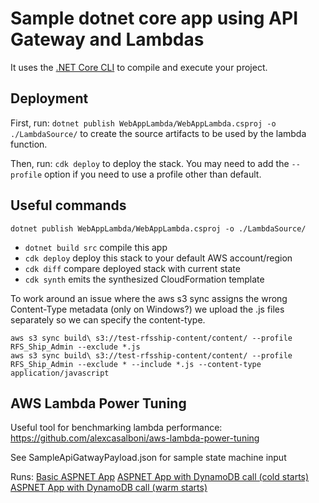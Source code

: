 # Sample dotnet core app using API Gateway and Lambdas

It uses the [.NET Core CLI](https://docs.microsoft.com/dotnet/articles/core/) to compile and execute your project.

## Deployment

First, run: `dotnet publish WebAppLambda/WebAppLambda.csproj -o ./LambdaSource/` to create the source artifacts to be used by the lambda function.

Then, run: `cdk deploy` to deploy the stack. You may need to add the `--profile` option if you need to use a profile other than default.

## Useful commands

`dotnet publish WebAppLambda/WebAppLambda.csproj -o ./LambdaSource/`

* `dotnet build src` compile this app
* `cdk deploy`       deploy this stack to your default AWS account/region
* `cdk diff`         compare deployed stack with current state
* `cdk synth`        emits the synthesized CloudFormation template


To work around an issue where the aws s3 sync assigns the wrong Content-Type metadata (only on Windows?) we upload the .js files separately so we can specify the content-type.

```
aws s3 sync build\ s3://test-rfsship-content/content/ --profile RFS_Ship_Admin --exclude *.js
aws s3 sync build\ s3://test-rfsship-content/content/ --profile RFS_Ship_Admin --exclude * --include *.js --content-type application/javascript
```

## AWS Lambda Power Tuning

Useful tool for benchmarking lambda performance:
https://github.com/alexcasalboni/aws-lambda-power-tuning

See SampleApiGatwayPayload.json for sample state machine input

Runs:
[Basic ASPNET App](https://lambda-power-tuning.show/#gAAAAQACAAQABgAI;47QERRYsg0SRVPVDwDFmQ0PSHUOHlghD;i6qVNp35kzZUZIo20TeCNq+ZhTYwdZo2)
[ASPNET App with DynamoDB call (cold starts)](https://lambda-power-tuning.show/#gAAAAQACAAQABgAI;meUJRoAohEUmOABF3Zx4RLuaI0TJ5wxE;wHqbNzIIlTe/l5A3VjmMN112ijet9543)
[ASPNET App with DynamoDB call (warm starts)](https://lambda-power-tuning.show/#gAAAAQACAAQABgAI;y2FRQ3wNVUMywdVBmG6TQc3MakFVVZBB;lMLsNBFFcTVPhnM0hF6rNO3vyjSEXis1)